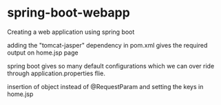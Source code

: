 # spring-boot-webapp
Creating a web application using spring boot 

adding the "tomcat-jasper" dependency in pom.xml gives the required output on home.jsp page

spring boot gives so many default configurations which we can over ride through application.properties flie.

insertion of object instead of @RequestParam and setting the keys in home.jsp
